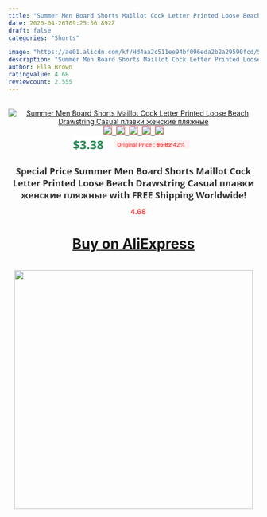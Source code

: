 ```yaml
---
title: "Summer Men Board Shorts Maillot Cock Letter Printed Loose Beach Drawstring Casual плавки женские пляжные"
date: 2020-04-26T09:25:36.892Z
draft: false
categories: "Shorts"

image: "https://ae01.alicdn.com/kf/Hd4aa2c511ee94bf096eda2b2a29590fcd/Summer-Men-Board-Shorts-Maillot-Cock-Letter-Printed-Loose-Beach-Drawstring-Casual-плавки-женские-пляжные.jpg"
description: "Summer Men Board Shorts Maillot Cock Letter Printed Loose Beach Drawstring Casual плавки женские пляжные"
author: Ella Brown
ratingvalue: 4.68
reviewcount: 2.555
---
```

<br>
<div style="text-align: center;">
<a href="https://s.click.aliexpress.com/e/_ANIan7" target="_blank" rel="nofollow noopener noreferrer"><img alt="Summer Men Board Shorts Maillot Cock Letter Printed Loose Beach Drawstring Casual плавки женские пляжные" class="magnifier-image" src="https://ae01.alicdn.com/kf/Hd4aa2c511ee94bf096eda2b2a29590fcd/Summer-Men-Board-Shorts-Maillot-Cock-Letter-Printed-Loose-Beach-Drawstring-Casual-плавки-женские-пляжные.jpg_640x640.jpg">
<br>
<img style="border:1px solid salmon" src="https://ae01.alicdn.com/kf/Hd4aa2c511ee94bf096eda2b2a29590fcd/Summer-Men-Board-Shorts-Maillot-Cock-Letter-Printed-Loose-Beach-Drawstring-Casual-плавки-женские-пляжные.jpg_120x120.jpg">&nbsp;&nbsp;<img style="border:1px solid salmon" src="https://ae01.alicdn.com/kf/Hc73ecf343225419aa4da981c1c9c77f6H/Summer-Men-Board-Shorts-Maillot-Cock-Letter-Printed-Loose-Beach-Drawstring-Casual-плавки-женские-пляжные.jpg_120x120.jpg">&nbsp;&nbsp;<img style="border:1px solid salmon" src="https://ae01.alicdn.com/kf/H781e4cfb7c6f45a08bf96589cedfd1cbp/Summer-Men-Board-Shorts-Maillot-Cock-Letter-Printed-Loose-Beach-Drawstring-Casual-плавки-женские-пляжные.jpg_120x120.jpg">&nbsp;&nbsp;<img style="border:1px solid salmon" src="https://ae01.alicdn.com/kf/H5d9af421369b4926b0a697527d32cb03Z/Summer-Men-Board-Shorts-Maillot-Cock-Letter-Printed-Loose-Beach-Drawstring-Casual-плавки-женские-пляжные.jpg_120x120.jpg">&nbsp;&nbsp;<img style="border:1px solid salmon" src="https://ae01.alicdn.com/kf/H2c3c22f317fc43e2878842e2787b8a51T/Summer-Men-Board-Shorts-Maillot-Cock-Letter-Printed-Loose-Beach-Drawstring-Casual-плавки-женские-пляжные.jpg_120x120.jpg"></a></div><br0>
<div style="text-align: center;"><span style="background-color: white; border: 0px; box-sizing: border-box; color: seagreen; display: inline-block; font-family: &quot;open sans&quot; , &quot;arial&quot; , &quot;helvetica&quot; , sans-serif , &quot;heiti&quot;; font-size: 24px; font-stretch: inherit; font-weight: 700; line-height: inherit; margin: 0px 10px 0px 0px; padding: 0px; vertical-align: middle;">$3.38 </span>
<span style="background: rgb(255 , 241 , 241); border-radius: 3px; border: 0px; box-sizing: border-box; color: #ff4747; display: inline-block; font-family: inherit; font-size: 12px; font-stretch: inherit; font-style: inherit; font-variant: inherit; font-weight: 600; line-height: inherit; margin: 0px; padding: 2px 5px; transform: scale(0.9); vertical-align: middle;">Original Price : <b style="text-decoration: line-through;">$5.82 </b> 42%&nbsp;&nbsp;</span></div>
<h1 style="color: #333333; display: inline-block; font-family: &quot;open sans&quot; , &quot;arial&quot; , &quot;helvetica&quot; , sans-serif , &quot;heiti&quot;; font-size: 18px; font-stretch: inherit; font-weight: 700; text-align: center;">Special Price Summer Men Board Shorts Maillot Cock Letter Printed Loose Beach Drawstring Casual плавки женские пляжные with FREE Shipping Worldwide!</h1>
<div style="color: #ff4747; text-align: center;">
<img src="https://4.bp.blogspot.com/-M0ZcTcb-5uY/XleCXlxnR4I/AAAAAAAAAEc/OrjgMkXV1oMQFaCRZj5HQwOCBcu3w1FegCPcBGAYYCw/s1600/star.png" style="height: 15px;">&nbsp;<b>4.68</b></div>
<div class="button_cont" align="center"><a class="buynow_a" href="https://s.click.aliexpress.com/e/_ANIan7" target="_blank" rel="nofollow noopener noreferrer"><H1>Buy on AliExpress</H1></a></div><br>
<div class="separator" style="clear: both; text-align: center;">
<img src="https://lh3.googleusercontent.com/-pTy5HemUv9M/XlePHvY0dAI/AAAAAAAAAE4/0nX5iRUoIWY8eMW9Dpxeirr157OZliDIgCLcBGAsYHQ/s1600/badge.gif" width="480">
</div>
